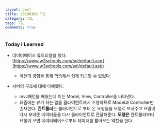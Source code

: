 ```yaml
---
layout: post
title: 20190308 TIL
category: TIL
tags: TIL
comments: true
---
```


### Today I Learned

- 데이터베이스 튜토리얼을 했다. [https://www.w3schools.com/sql/default.asp](https://www.w3schools.com/sql/default.asp)
  - 이전의 경험을 통해 학습해서 쉽게 접근할 수 있었다.

- 서버의 구조에 대해 이해했다.
  - mvc패턴을 배웠는데 이는 Model, View, Controller를 나타낸다.
  - 요즘에는 뷰가 하는 일을 클라이언트에서 수행하므로 Model과 Controller만 존재한다. **컨트롤러**는 클라이언트로 부터 온 요청들을 모델로 보내주고 모델이 다시 보내준 데이터들을 다시 클라이언트로 전달해준다. **모델은** 컨트롤러부터 요청이 오면 데이터베이스로부터 데이터를 받아오는 역할을 한다.
